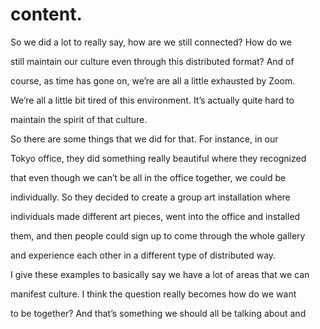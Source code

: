 # content.

So we did a lot to really say, how are we still connected? How do we

still maintain our culture even through this distributed format? And of

course, as time has gone on, we’re are all a little exhausted by Zoom.

We’re all a little bit tired of this environment. It’s actually quite hard to

maintain the spirit of that culture.

So there are some things that we did for that. For instance, in our

Tokyo office, they did something really beautiful where they recognized

that even though we can’t be all in the office together, we could be

individually. So they decided to create a group art installation where

individuals made different art pieces, went into the office and installed

them, and then people could sign up to come through the whole gallery

and experience each other in a different type of distributed way.

I give these examples to basically say we have a lot of areas that we can

manifest culture. I think the question really becomes how do we want

to be together? And that’s something we should all be talking about and